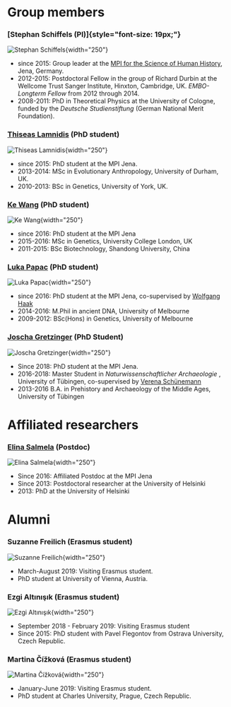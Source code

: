 Group members
=============

### [Stephan Schiffels (PI)]{style="font-size: 19px;"}

![Stephan Schiffels](images/stephan-portrait.jpg){width="250"}

-   since 2015: Group leader at the [MPI for the Science of Human
    History](http://www.shh.mpg.de), Jena, Germany.
-   2012-2015: Postdoctoral Fellow in the group of Richard Durbin at the
    Wellcome Trust Sanger Institute, Hinxton, Cambridge, UK.
    *EMBO-Longterm Fellow* from 2012 through 2014.
-   2008-2011: PhD in Theoretical Physics at the University of Cologne,
    funded by the *Deutsche Studienstiftung* (German National Merit
    Foundation).

### [Thiseas Lamnidis](http://www.shh.mpg.de/person/45025/25522) (PhD student)

![Thiseas Lamnidis](images/thiseas-portrait.jpg){width="250"}

-   since 2015: PhD student at the MPI Jena.
-   2013-2014: MSc in Evolutionary Anthropology, University of Durham,
    UK.
-   2010-2013: BSc in Genetics, University of York, UK.

### [Ke Wang](http://www.shh.mpg.de/employees/50975/25522) (PhD student)

![Ke Wang](images/ke-portrait.jpg){width="250"}

-   since 2016: PhD student at the MPI Jena
-   2015-2016: MSc in Genetics, University College London, UK
-   2011-2015: BSc Biotechnology, Shandong University, China

### [Luka Papac](http://www.shh.mpg.de/employees/50502/25522) (PhD student)

![Luka Papac](images/luka-portrait.jpg){width="250"}

-   since 2016: PhD student at the MPI Jena, co-supervised by [Wolfgang
    Haak](https://www.shh.mpg.de/person/42282/25500)
-   2014-2016: M.Phil in ancient DNA, University of Melbourne
-   2009-2012: BSc(Hons) in Genetics, University of Melbourne

### [Joscha Gretzinger](http://www.shh.mpg.de/person/91521/25500) (PhD Student)

![Joscha Gretzinger](images/joscha-portrait.jpg){width="250"}

-   Since 2018: PhD student at the MPI Jena.
-   2016-2018: Master Student in *Naturwissenschaftlicher Archaeologie*
    , University of Tübingen, co-supervised by [Verena
    Schünemann](http://www.iem.uzh.ch/en/people/abg/VerenaSchuenemann-.html)
-   2013-2016 B.A. in Prehistory and Archaeology of the Middle Ages,
    University of Tübingen

Affiliated researchers
======================

### [Elina Salmela](http://blogs.helsinki.fi/esalmela/) (Postdoc)

![Elina Salmela](images/elina-portrait.jpg){width="250"}

-   Since 2016: Affiliated Postdoc at the MPI Jena
-   Since 2013: Postdoctoral researcher at the University of Helsinki
-   2013: PhD at the University of Helsinki

Alumni
======

### Suzanne Freilich (Erasmus student)

![Suzanne Freilich](images/suzanne-portrait.jpg){width="250"}

-   March-August 2019: Visiting Erasmus student.
-   PhD student at University of Vienna, Austria.

### Ezgi Altınışık (Erasmus student)

![Ezgi Altınışık](images/ezgi-portrait.jpg){width="250"}

-   September 2018 - February 2019: Visiting Erasmus student
-   Since 2015: PhD student with Pavel Flegontov from Ostrava
    University, Czech Republic.

### Martina Čížková (Erasmus student)

![Martina Čížková](images/martina-portrait.jpg){width="250"}

-   January-June 2019: Visiting Erasmus student.
-   PhD student at Charles University, Prague, Czech Republic.

